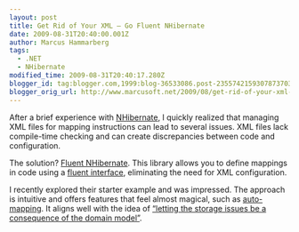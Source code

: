 ```yaml
---
layout: post
title: Get Rid of Your XML – Go Fluent NHibernate
date: 2009-08-31T20:40:00.001Z
author: Marcus Hammarberg
tags:
  - .NET
  - NHibernate
modified_time: 2009-08-31T20:40:17.280Z
blogger_id: tag:blogger.com,1999:blog-36533086.post-2355742159307873703
blogger_orig_url: http://www.marcusoft.net/2009/08/get-rid-of-your-xml-go-fluent.html
---
```


After a brief experience with [NHibernate](https://www.hibernate.org/343.html), I quickly realized that managing XML files for mapping instructions can lead to several issues. XML files lack compile-time checking and can create discrepancies between code and configuration.

The solution? [Fluent NHibernate](http://fluentnhibernate.org/). This library allows you to define mappings in code using a [fluent interface](http://en.wikipedia.org/wiki/Fluent_interface), eliminating the need for XML configuration.

I recently explored their starter example and was impressed. The approach is intuitive and offers features that feel almost magical, such as [auto-mapping](http://wiki.fluentnhibernate.org/Auto_mapping). It aligns well with the idea of [“letting the storage issues be a consequence of the domain model”](http://www.marcusoft.net/2009/08/implementing-unit-of-work-with.html).
